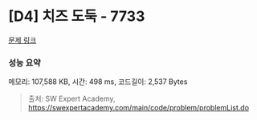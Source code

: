 # [D4] 치즈 도둑 - 7733 

[문제 링크](https://swexpertacademy.com/main/code/problem/problemDetail.do?contestProbId=AWrDOdQqRCUDFARG) 

### 성능 요약

메모리: 107,588 KB, 시간: 498 ms, 코드길이: 2,537 Bytes



> 출처: SW Expert Academy, https://swexpertacademy.com/main/code/problem/problemList.do